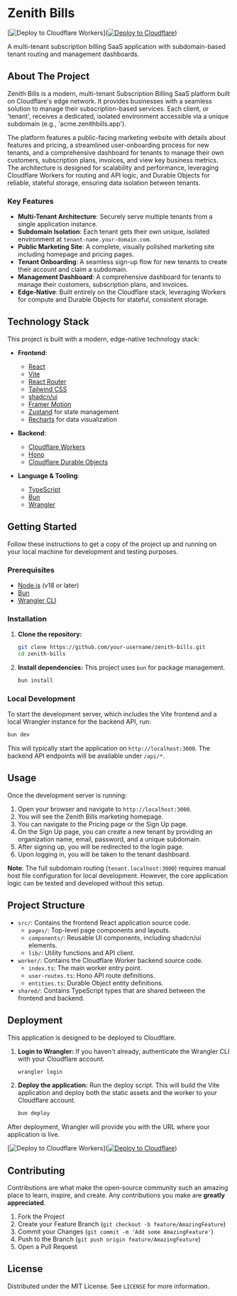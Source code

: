 # Zenith Bills

[![Deploy to Cloudflare Workers](https://deploy.workers.cloudflare.com/button)]([![Deploy to Cloudflare](https://deploy.workers.cloudflare.com/button)](https://deploy.workers.cloudflare.com/?url=https://github.com/mittt777/generated-app-20250929-031155))

A multi-tenant subscription billing SaaS application with subdomain-based tenant routing and management dashboards.

## About The Project

Zenith Bills is a modern, multi-tenant Subscription Billing SaaS platform built on Cloudflare's edge network. It provides businesses with a seamless solution to manage their subscription-based services. Each client, or 'tenant', receives a dedicated, isolated environment accessible via a unique subdomain (e.g., 'acme.zenithbills.app').

The platform features a public-facing marketing website with details about features and pricing, a streamlined user-onboarding process for new tenants, and a comprehensive dashboard for tenants to manage their own customers, subscription plans, invoices, and view key business metrics. The architecture is designed for scalability and performance, leveraging Cloudflare Workers for routing and API logic, and Durable Objects for reliable, stateful storage, ensuring data isolation between tenants.

### Key Features

*   **Multi-Tenant Architecture**: Securely serve multiple tenants from a single application instance.
*   **Subdomain Isolation**: Each tenant gets their own unique, isolated environment at `tenant-name.your-domain.com`.
*   **Public Marketing Site**: A complete, visually polished marketing site including homepage and pricing pages.
*   **Tenant Onboarding**: A seamless sign-up flow for new tenants to create their account and claim a subdomain.
*   **Management Dashboard**: A comprehensive dashboard for tenants to manage their customers, subscription plans, and invoices.
*   **Edge-Native**: Built entirely on the Cloudflare stack, leveraging Workers for compute and Durable Objects for stateful, consistent storage.

## Technology Stack

This project is built with a modern, edge-native technology stack:

*   **Frontend**:
    *   [React](https://reactjs.org/)
    *   [Vite](https://vitejs.dev/)
    *   [React Router](https://reactrouter.com/)
    *   [Tailwind CSS](https://tailwindcss.com/)
    *   [shadcn/ui](https://ui.shadcn.com/)
    *   [Framer Motion](https://www.framer.com/motion/)
    *   [Zustand](https://zustand-demo.pmnd.rs/) for state management
    *   [Recharts](https://recharts.org/) for data visualization

*   **Backend**:
    *   [Cloudflare Workers](https://workers.cloudflare.com/)
    *   [Hono](https://hono.dev/)
    *   [Cloudflare Durable Objects](https://developers.cloudflare.com/durable-objects/)

*   **Language & Tooling**:
    *   [TypeScript](https://www.typescriptlang.org/)
    *   [Bun](https://bun.sh/)
    *   [Wrangler](https://developers.cloudflare.com/workers/wrangler/)

## Getting Started

Follow these instructions to get a copy of the project up and running on your local machine for development and testing purposes.

### Prerequisites

*   [Node.js](https://nodejs.org/) (v18 or later)
*   [Bun](https://bun.sh/)
*   [Wrangler CLI](https://developers.cloudflare.com/workers/wrangler/install-and-update/)

### Installation

1.  **Clone the repository:**
    ```sh
    git clone https://github.com/your-username/zenith-bills.git
    cd zenith-bills
    ```

2.  **Install dependencies:**
    This project uses `bun` for package management.
    ```sh
    bun install
    ```

### Local Development

To start the development server, which includes the Vite frontend and a local Wrangler instance for the backend API, run:

```sh
bun dev
```

This will typically start the application on `http://localhost:3000`. The backend API endpoints will be available under `/api/*`.

## Usage

Once the development server is running:

1.  Open your browser and navigate to `http://localhost:3000`.
2.  You will see the Zenith Bills marketing homepage.
3.  You can navigate to the Pricing page or the Sign Up page.
4.  On the Sign Up page, you can create a new tenant by providing an organization name, email, password, and a unique subdomain.
5.  After signing up, you will be redirected to the login page.
6.  Upon logging in, you will be taken to the tenant dashboard.

**Note**: The full subdomain routing (`tenant.localhost:3000`) requires manual host file configuration for local development. However, the core application logic can be tested and developed without this setup.

## Project Structure

*   `src/`: Contains the frontend React application source code.
    *   `pages/`: Top-level page components and layouts.
    *   `components/`: Reusable UI components, including shadcn/ui elements.
    *   `lib/`: Utility functions and API client.
*   `worker/`: Contains the Cloudflare Worker backend source code.
    *   `index.ts`: The main worker entry point.
    *   `user-routes.ts`: Hono API route definitions.
    *   `entities.ts`: Durable Object entity definitions.
*   `shared/`: Contains TypeScript types that are shared between the frontend and backend.

## Deployment

This application is designed to be deployed to Cloudflare.

1.  **Login to Wrangler:**
    If you haven't already, authenticate the Wrangler CLI with your Cloudflare account.
    ```sh
    wrangler login
    ```

2.  **Deploy the application:**
    Run the deploy script. This will build the Vite application and deploy both the static assets and the worker to your Cloudflare account.
    ```sh
    bun deploy
    ```

After deployment, Wrangler will provide you with the URL where your application is live.

[![Deploy to Cloudflare Workers](https://deploy.workers.cloudflare.com/button)]([![Deploy to Cloudflare](https://deploy.workers.cloudflare.com/button)](https://deploy.workers.cloudflare.com/?url=https://github.com/mittt777/generated-app-20250929-031155))

## Contributing

Contributions are what make the open-source community such an amazing place to learn, inspire, and create. Any contributions you make are **greatly appreciated**.

1.  Fork the Project
2.  Create your Feature Branch (`git checkout -b feature/AmazingFeature`)
3.  Commit your Changes (`git commit -m 'Add some AmazingFeature'`)
4.  Push to the Branch (`git push origin feature/AmazingFeature`)
5.  Open a Pull Request

## License

Distributed under the MIT License. See `LICENSE` for more information.